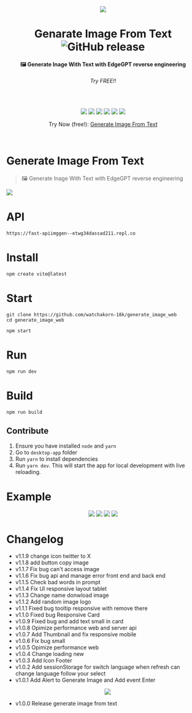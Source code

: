 <div align="center">
<p align="center"><img src="https://cdn.discordapp.com/attachments/585069498986397707/1111517852009238628/image.png"></p>
<h1 align="center">Genarate Image From Text <img alt="GitHub release" src="https://img.shields.io/badge/release-v1.1.4-blue"> </h1>

<strong align="center">🖼️ Generate Inage With Text with EdgeGPT reverse engineering</strong>

<h6>Try FREE!!</h6>
<br>
<p align="center"><a href="https://github.com/watchakorn-18k/generate_image_web/actions"><img src="https://img.shields.io/badge/github%20actions-%232671E5.svg?style=for-the-badge&logo=githubactions&logoColor=white"></a> <a href="#Install"><img src="https://img.shields.io/badge/vite-%23646CFF.svg?style=for-the-badge&logo=vite&logoColor=white"></a> <a href="https://fast-apiimggen--etwg34dassad211.repl.co"><img src="https://img.shields.io/badge/Replit-DD1200?style=for-the-badge&logo=Replit&logoColor=white"></a> <a href="https://fast-apiimggen--etwg34dassad211.repl.co/docs"><img src="https://img.shields.io/badge/FastAPI-005571?style=for-the-badge&logo=fastapi"></a> <a href="https://fast-apiimggen--etwg34dassad211.repl.co/docs"><img src="https://img.shields.io/badge/FastAPI-005571?style=for-the-badge&logo=fastapi"></a> <a href="https://www.figma.com/file/8FsDo7EAE4UQOVejh7VJeS/Untitled?type=design&t=cmZltZSNfiqrWjFc-0"><img src="https://img.shields.io/badge/figma-%23F24E1E.svg?style=for-the-badge&logo=figma&logoColor=white"></a></p>
</p>
</div >

<p align="center">
  Try Now (free!): <a href="https://watchakorn-18k.github.io/generate_image_web/" target="_blank">
    Generate Image From Text
  </a>
</p>
<br>

# Generate Image From Text

> 🖼️ Generate Inage With Text with EdgeGPT reverse engineering
> <br>

![](https://media.discordapp.net/attachments/585069498986397707/1111521783191973939/screenshot-1685077818060.jpeg)

# API

```
https://fast-apiimggen--etwg34dassad211.repl.co
```

# Install

```
npm create vite@latest
```

# Start

```
git clone https://github.com/watchakorn-18k/generate_image_web
cd generate_image_web

npm start
```

# Run

```
npm run dev
```

# Build

```
npm run build
```

## Contribute

1. Ensure you have installed `node` and `yarn`
2. Go to `desktop-app` folder
3. Run `yarn` to install dependencies
4. Run `yarn dev`. This will start the app for local development with live reloading.

# Example

<p align="center">

<img src="https://cdn.discordapp.com/attachments/585069498986397707/1111521782885793893/screenshot-1685077634582.jpeg" />

<img src="https://media.discordapp.net/attachments/585069498986397707/1111521783191973939/screenshot-1685077818060.jpeg" />

<img src="https://media.discordapp.net/attachments/585069498986397707/1111521783665934396/screenshot-1685077824252.jpeg" />

<img src="https://media.discordapp.net/attachments/585069498986397707/1111521784009863228/screenshot-1685077629140.jpeg" />

</p>

# Changelog

- v1.1.9 change icon twitter to X
- v1.1.8 add button copy image
- v1.1.7 Fix bug can't access image
- v1.1.6 Fix bug api and manage error front end and back end
- v1.1.5 Check bad words in prompt
- v1.1.4 Fix UI responsive layout tablet
- v1.1.3 Change name donwload image
- v1.1.2 Add random image logo
- v1.1.1 Fixed bug tooltip responsive with remove there
- v1.1.0 Fixed bug Responsive Card
- v1.0.9 Fixed bug and add text small in card
- v1.0.8 Opimize performance web and server api
- v1.0.7 Add Thumbnail and fix responsive mobile
- v1.0.6 Fix bug small
- v1.0.5 Opimize performance web
- v1.0.4 Change loading new
- v1.0.3 Add Icon Footer
- v1.0.2 Add sessionStorage for switch language when refresh can change language follow your select
- v1.0.1 Add Alert to Generate Image and Add event Enter <p align="center"><img src="https://cdn.discordapp.com/attachments/585069498986397707/1111121577174650920/image.png" /></p>
- v1.0.0 Release generate image from text
